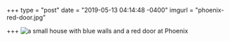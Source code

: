 +++
type = "post"
date = "2019-05-13 04:14:48 -0400"
imgurl = "phoenix-red-door.jpg"

+++
![a small house with blue walls and a red door at Phoenix](https://s3.us-east-2.amazonaws.com/ying-ish/miniposts/phoenix-red-door.jpg)

